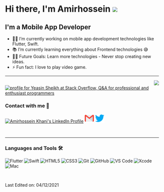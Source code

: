 # Hi there, I'm Amirhossein <img src="https://media.giphy.com/media/hvRJCLFzcasrR4ia7z/giphy.gif" width="25px">

<!-- right gif to show -->
<!-- <img src="https://media.giphy.com/media/hvRJCLFzcasrR4ia7z/giphy.gif" width="25px"> -->

## I'm a Mobile App Developer  

- 👨‍💻 I’m currently working on mobile app development technologies like Flutter, Swift.
- 📚 I’m currently learning everything about Frontend technologies 😅
- 💪🏼 Future Goals: Learn more technologies - Never stop creating new ideas.
- ⚡ Fun fact: I love to play video game.

---

<!-- <img align="right" alt="GIF" height="170px" src="https://media.giphy.com/media/J5B1Y8QZnzXXbLQIBu/giphy.gif" /> -->

<img align="right" src="[https://estruyf-github.azurewebsites.net/api/VisitorHit?user=eamirho3ein&repo=Bgstatic&countColorcountColor&countColor=%237B1E7B](https://gpvc.arturio.dev/eamirho3ein3)"/>

<!-- stackOverFlow -->

<a href="https://stackoverflow.com/users/10306997/eamirho3ein"><img src="https://stackoverflow.com/users/flair/10306997.png?theme=clean" width="208" height="58" alt="profile for Yeasin Sheikh at Stack Overflow, Q&amp;A for professional and enthusiast programmers" title="profile for Amirhossein Khani at Stack Overflow, Q&amp;A for professional and enthusiast programmers"></a>

### Contact with me 📝

<!-- [<img align="left" alt="bilgehangecici.site" height="30px" src="https://www.flaticon.com/svg/static/icons/svg/2996/2996826.svg" />][website] -->

[<img src="https://www.vectorlogo.zone/logos/linkedin/linkedin-icon.svg"  height="30" width="30" alt="Amirhossein Khani's LinkedIn Profile">][linkedin]
[<img src="https://github.com/SatYu26/SatYu26/blob/master/Assets/Gmail.svg"  height="30" width="30" alt="Amirhossein Khani's Gmail Address">][gmail]
[<img src="https://github.com/SatYu26/SatYu26/blob/master/Assets/Twitter.svg"  height="30" width="30" alt="Amirhossein Khani | Twitter" />][twitter]

<br />

---

### Languages and Tools 🛠 
![Flutter](https://img.shields.io/badge/-Flutter-blue)
![Swift](https://img.shields.io/badge/-Swift-red)
![HTML5](https://img.shields.io/badge/-HTML5-%23E44D27?style=flat-square&logo=html5&logoColor=ffffff)
![CSS3](https://img.shields.io/badge/-CSS3-%231572B6?style=flat-square&logo=css3)
![Git](https://img.shields.io/badge/-Git-333333?style=flat&logo=git)
  ![GitHub](https://img.shields.io/badge/-GitHub-333333?style=flat&logo=github)
![VS Code](http://img.shields.io/badge/-VS%20Code-007ACC?style=flat-square&logo=visual-studio-code&logoColor=ffffff)
![Xcode](https://img.shields.io/badge/-Xcode-orange)
![Mac](https://img.shields.io/badge/-Mac-lightgrey)

<br/>

[website]: 
[instagram]: 
[linkedin]: https://www.linkedin.com/in/amir-hossein-khani-7b397611a/
[gmail]: mailto:eamirho3einkhani@gmail.com
[twitter]: https://twitter.com/3amirho3ein


Last Edited on: 04/12/2021
